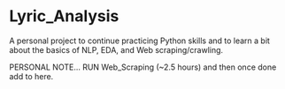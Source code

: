 # Lyric_Analysis
A personal project to continue practicing Python skills and to learn a bit about the basics of NLP, EDA, and Web scraping/crawling.



PERSONAL NOTE...
  RUN Web_Scraping (~2.5 hours) and then once done add to here. 
